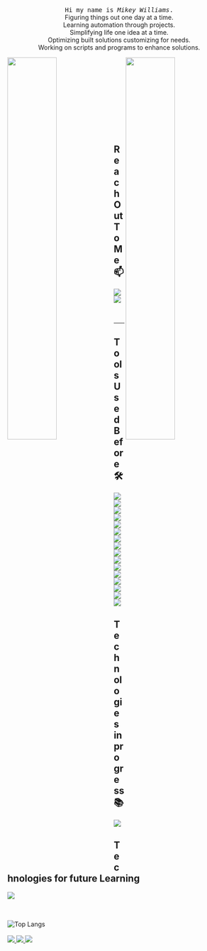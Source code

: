 <p align="center">
    <samp>
        Hi my name is <em>Mikey Williams</em>.
    </samp>
        <br /> Figuring things out one day at a time.
        <br /> Learning automation through projects.
        <br /> Simplifying life one idea at a time.
        <br /> Optimizing built solutions customizing for needs.
        <br /> Working on scripts and programs to enhance solutions.
    
</p>



<img src="https://github-readme-stats.vercel.app/api/top-langs/?username=mikeyjwilliams&theme=blue-green&layout=compact" width=47% align=left>
<img src="https://github-readme-stats.vercel.app/api?username=mikeyjwilliams&show_icons=true&theme=dracula" align=right width=47% > 



<br/><br/><br/><br/><br/><br/>
---
## Reach Out To Me 📫  
<a href="mailto:williamsmikeyj@outlook.com"> <img src="https://img.shields.io/badge/Microsoft_Outlook-0078D4?style=for-the-badge&logo=microsoft-outlook&logoColor=white" ></a> 
<a href="https://www.linkedin.com/in/mikeyjwilliams/"><img src="https://img.shields.io/badge/LinkedIn-%230077B5.svg?&style=for-the-badge&logo=linkedin&logoColor=white" ></a>

<br>

---
## Tools Used Before🛠
<p float="left">
<img src="https://img.shields.io/badge/html5%20-%23E34F26.svg?&style=for-the-badge&logo=html5&logoColor=white" >   
<img src="https://img.shields.io/badge/css3%20-%231572B6.svg?&style=for-the-badge&logo=css3&logoColor=white" > 
<img src="https://img.shields.io/badge/javascript%20-%23323330.svg?&style=for-the-badge&logo=javascript&logoColor=%23F7DF1E" > 
<img src="https://img.shields.io/badge/react%20-%2320232a.svg?&style=for-the-badge&logo=react" >  
<img src="https://img.shields.io/badge/git%20-%23F05033.svg?&style=for-the-badge&logo=git&logoColor=white" > 
<img src="https://img.shields.io/badge/bootstrap%20-%23563D7C.svg?&style=for-the-badge&logo=bootstrap&logoColor=white" > 
<img src="https://img.shields.io/badge/-Expressjs%20-%23323330?style=for-the-badge&logo=express">
<img src="https://img.shields.io/badge/-SQL%20-blue?style=for-the-badge&logo=SQL">
<img src="https://img.shields.io/badge/-Nodejs%20-%23323330?style=for-the-badge&logo=Node.js&logoColor=green">
<img src="https://img.shields.io/badge/-VS%20Code-blue?style=for-the-badge&logo=Visual-studio-code&logoColor=white" > 
<img src="https://img.shields.io/badge/-Heroku%20-grey?style=for-the-badge&logo=heroku&logoColor=white" > 
<img src="https://img.shields.io/badge/-JSON%20-02569B?style=for-the-badge&logo=json&logoColor=white">
<img src="https://img.shields.io/badge/Arch_Linux-1793D1?style=for-the-badge&logo=arch-linux&logoColor=white" />
<img src="https://img.shields.io/badge/Windows-0078D6?style=for-the-badge&logo=windows&logoColor=white" />
<img src="https://img.shields.io/badge/-PostMan%20-grey?style=for-the-badge&logo=postman">
<img src="https://img.shields.io/badge/Markdown-000000?style=for-the-badge&logo=markdown&logoColor=white" />

  </p>


## Technologies in progress 📚

<p>
<img src="https://img.shields.io/badge/-python%20-%2314354C.svg?&style=for-the-badge&logo=python&logoColor=white" >

## Technologies for future Learning  

<img src="https://img.shields.io/badge/Bash_Script-121011?style=for-the-badge&logo=gnu-bash&logoColor=white" />

 <br><br>
![Top Langs](https://github-readme-stats.vercel.app/api/top-langs/?username=saxobroko&layout=compact)
 <br><br>
  <a href="https://badges.pufler.dev">
    <img src="https://badges.pufler.dev/visits/mikeyjwilliams/mikeyjwilliams?style=flat-square&color=black&logo=github">
  </a>
  <a href="https://badges.pufler.dev">
    <img src="https://badges.pufler.dev/years/mikeyjwilliams?style=flat-square&color=black&logo=github">
  </a>
  <a href="https://badges.pufler.dev">
    <img src="https://badges.pufler.dev/repos/mikeyjwilliams?style=flat-square&color=black&logo=github">
  </a>

